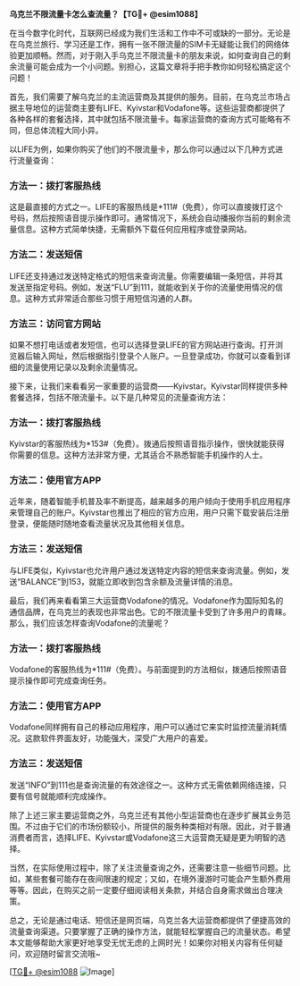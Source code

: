 **乌克兰不限流量卡怎么查流量？【TG💪+ @esim1088】**

在当今数字化时代，互联网已经成为我们生活和工作中不可或缺的一部分。无论是在乌克兰旅行、学习还是工作，拥有一张不限流量的SIM卡无疑能让我们的网络体验更加顺畅。然而，对于刚入手乌克兰不限流量卡的朋友来说，如何查询自己的剩余流量可能会成为一个小问题。别担心，这篇文章将手把手教你如何轻松搞定这个问题！

首先，我们需要了解乌克兰的主流运营商及其提供的服务。目前，在乌克兰市场占据主导地位的运营商主要有LIFE、Kyivstar和Vodafone等。这些运营商都提供了各种各样的套餐选择，其中就包括不限流量卡。每家运营商的查询方式可能略有不同，但总体流程大同小异。

以LIFE为例，如果你购买了他们的不限流量卡，那么你可以通过以下几种方式进行流量查询：

### 方法一：拨打客服热线

这是最直接的方式之一。LIFE的客服热线是*111#（免费），你可以直接拨打这个号码，然后按照语音提示操作即可。通常情况下，系统会自动播报你当前的剩余流量信息。这种方式简单快捷，无需额外下载任何应用程序或登录网站。

### 方法二：发送短信

LIFE还支持通过发送特定格式的短信来查询流量。你需要编辑一条短信，并将其发送至指定号码。例如，发送“FLU”到111，就能收到关于你的流量使用情况的信息。这种方式非常适合那些习惯于用短信沟通的人群。

### 方法三：访问官方网站

如果不想打电话或者发短信，也可以选择登录LIFE的官方网站进行查询。打开浏览器后输入网址，然后根据指引登录个人账户。一旦登录成功，你就可以查看到详细的流量使用记录以及剩余流量情况。

接下来，让我们来看看另一家重要的运营商——Kyivstar。Kyivstar同样提供多种套餐选择，包括不限流量卡。以下是几种常见的流量查询方法：

### 方法一：拨打客服热线

Kyivstar的客服热线为*153#（免费）。拨通后按照语音指示操作，很快就能获得你需要的信息。这种方法非常方便，尤其适合不熟悉智能手机操作的人士。

### 方法二：使用官方APP

近年来，随着智能手机普及率不断提高，越来越多的用户倾向于使用手机应用程序来管理自己的账户。Kyivstar也推出了相应的官方应用，用户只需下载安装后注册登录，便能随时随地查看流量状况及其他相关信息。

### 方法三：发送短信

与LIFE类似，Kyivstar也允许用户通过发送特定内容的短信来查询流量。例如，发送“BALANCE”到153，就能立即收到包含余额及流量详情的消息。

最后，我们再来看看第三大运营商Vodafone的情况。Vodafone作为国际知名的通信品牌，在乌克兰的表现也非常出色。它的不限流量卡受到了许多用户的青睐。那么，我们应该怎样查询Vodafone的流量呢？

### 方法一：拨打客服热线

Vodafone的客服热线为*111#（免费）。与前面提到的方法相似，拨通后按照语音提示操作即可完成查询任务。

### 方法二：使用官方APP

Vodafone同样拥有自己的移动应用程序，用户可以通过它来实时监控流量消耗情况。这款软件界面友好，功能强大，深受广大用户的喜爱。

### 方法三：发送短信

发送“INFO”到111也是查询流量的有效途径之一。这种方式无需依赖网络连接，只要有信号就能顺利完成操作。

除了上述三家主要运营商之外，乌克兰还有其他小型运营商也在逐步扩展其业务范围。不过由于它们的市场份额较小，所提供的服务种类相对有限。因此，对于普通消费者而言，选择LIFE、Kyivstar或Vodafone这三大运营商无疑是更为明智的选择。

当然，在实际使用过程中，除了关注流量查询之外，还需要注意一些细节问题。比如，某些套餐可能存在夜间限速的规定；又如，在境外漫游时可能会产生额外费用等等。因此，在购买之前一定要仔细阅读相关条款，并结合自身需求做出合理决策。

总之，无论是通过电话、短信还是网页端，乌克兰各大运营商都提供了便捷高效的流量查询渠道。只要掌握了正确的操作方法，就能轻松掌握自己的流量状态。希望本文能够帮助大家更好地享受无忧无虑的上网时光！如果你对相关内容有任何疑问，欢迎随时留言交流哦~

[[TG💪+ @esim1088](https://t.me/s/esim1088) ![Image](https://i.postimg.cc/4NQfJmqS/Snipaste-2025-05-13-00-14-12.png)]